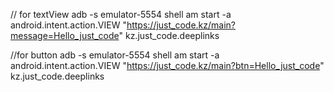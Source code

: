 
// for textView
adb -s emulator-5554 shell am start
-a android.intent.action.VIEW
"https://just_code.kz/main?message=Hello_just_code" kz.just_code.deeplinks

//for button
adb -s emulator-5554 shell am start
-a android.intent.action.VIEW
"https://just_code.kz/main?btn=Hello_just_code" kz.just_code.deeplinks


